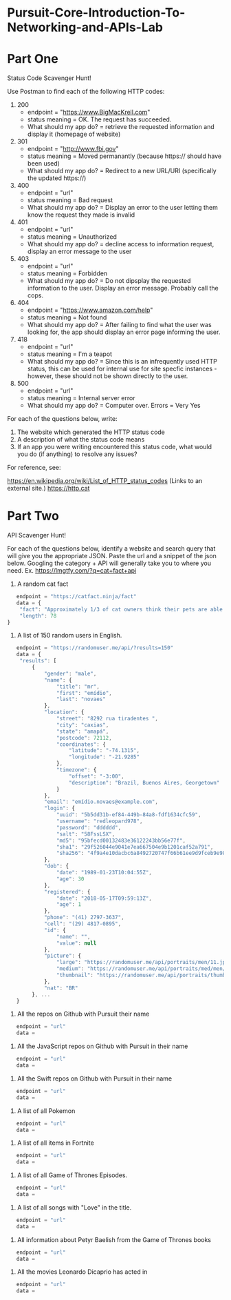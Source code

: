 # Pursuit-Core-Introduction-To-Networking-and-APIs-Lab

# Part One

Status Code Scavenger Hunt!

Use Postman to find each of the following HTTP codes:


1. 200
   * endpoint = "https://www.BigMacKrell.com"
   * status meaning = OK. The request has succeeded.
   * What should my app do? = retrieve the requested information and display it (homepage of website)
1. 301
   * endpoint = "http://www.fbi.gov"
   * status meaning = Moved permanantly (because https:// should have been used)
   * What should my app do? = Redirect to a new URL/URI (specifically the updated https://)
1. 400
   * endpoint = "url"
   * status meaning = Bad request
   * What should my app do? = Display an error to the user letting them know the request they made is invalid
1. 401
   * endpoint = "url"
   * status meaning = Unauthorized
   * What should my app do? = decline access to information request, display an error message to the user
1. 403
   * endpoint = "url"
   * status meaning = Forbidden
   * What should my app do? = Do not dipsplay the requested information to the user. Display an error message. Probably call the cops.
1. 404
   * endpoint = "https://www.amazon.com/help"
   * status meaning = Not found
   * What should my app do? = After failing to find what the user was looking for, the app should display an error page informing the user.
1. 418
   * endpoint = "url"
   * status meaning = I'm a teapot
   * What should my app do? = Since this is an infrequently used HTTP status, this can be used for internal use for site specfic instances - however, these should not be shown directly to the user.
1. 500
   * endpoint = "url"
   * status meaning = Internal server error
   * What should my app do? = Computer over. Errors = Very Yes


For each of the questions below, write:

1. The website which generated the HTTP status code
2. A description of what the status code means
3. If an app you were writing encountered this status code, what would you do (if anything) to resolve any issues?


For reference, see:

https://en.wikipedia.org/wiki/List_of_HTTP_status_codes (Links to an external site.)
https://http.cat


# Part Two

API Scavenger Hunt!

For each of the questions below, identify a website and search query that will give you the appropriate JSON.  Paste the url and a snippet of the json below.  Googling the category + API will generally take you to where you need.  Ex. https://lmgtfy.com/?q=cat+fact+api

1. A random cat fact
```js
   endpoint = "https://catfact.ninja/fact"
   data = {
    "fact": "Approximately 1/3 of cat owners think their pets are able to read their minds.",
    "length": 78
}
```

1. A list of 150 random users in English.
```js
   endpoint = "https://randomuser.me/api/?results=150"
   data = {
    "results": [
        {
            "gender": "male",
            "name": {
                "title": "mr",
                "first": "emídio",
                "last": "novaes"
            },
            "location": {
                "street": "8292 rua tiradentes ",
                "city": "caxias",
                "state": "amapá",
                "postcode": 72112,
                "coordinates": {
                    "latitude": "-74.1315",
                    "longitude": "-21.9285"
                },
                "timezone": {
                    "offset": "-3:00",
                    "description": "Brazil, Buenos Aires, Georgetown"
                }
            },
            "email": "emídio.novaes@example.com",
            "login": {
                "uuid": "5b5dd31b-ef84-449b-84a8-fdf1634cfc59",
                "username": "redleopard978",
                "password": "dddddd",
                "salt": "58FssLSX",
                "md5": "95bfecd00132483e36122243bb56e77f",
                "sha1": "29f526044e9041e7ea667504e9b1201caf52a791",
                "sha256": "4f9a4e10dacbc6a8492720747f66b61ee9d9fceb9e98d67bc59356bb4fa14855"
            },
            "dob": {
                "date": "1989-01-23T10:04:55Z",
                "age": 30
            },
            "registered": {
                "date": "2018-05-17T09:59:13Z",
                "age": 1
            },
            "phone": "(41) 2797-3637",
            "cell": "(29) 4817-0895",
            "id": {
                "name": "",
                "value": null
            },
            "picture": {
                "large": "https://randomuser.me/api/portraits/men/11.jpg",
                "medium": "https://randomuser.me/api/portraits/med/men/11.jpg",
                "thumbnail": "https://randomuser.me/api/portraits/thumb/men/11.jpg"
            },
            "nat": "BR"
        }, ...
   }
```

1. All the repos on Github with Pursuit their name
```js
   endpoint = "url"
   data = 
```

1. All the JavaScript repos on Github with Pursuit in their name
```js
   endpoint = "url"
   data = 
```

1. All the Swift repos on Github with Pursuit in their name
```js
   endpoint = "url"
   data = 
```

1. A list of all Pokemon
```js
   endpoint = "url"
   data = 
```

1. A list of all items in Fortnite
```js
   endpoint = "url"
   data = 
```

1. A list of all Game of Thrones Episodes.
```js
   endpoint = "url"
   data = 
```

1. A list of all songs with "Love" in the title.
```js
   endpoint = "url"
   data = 
```

1. All information about Petyr Baelish from the Game of Thrones books
```js
   endpoint = "url"
   data = 
```

1. All the movies Leonardo Dicaprio has acted in
```js
   endpoint = "url"
   data = 
```
